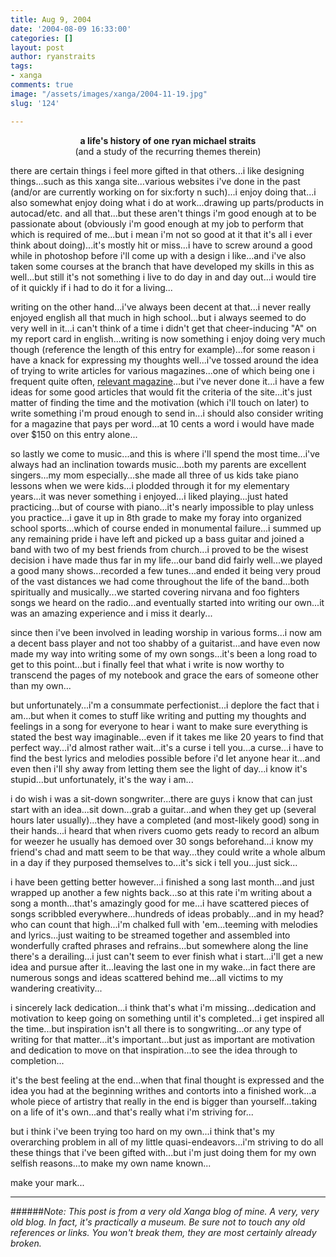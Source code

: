 ```yaml
---
title: Aug 9, 2004
date: '2004-08-09 16:33:00'
categories: []
layout: post
author: ryanstraits
tags:
- xanga
comments: true
image: "/assets/images/xanga/2004-11-19.jpg"
slug: '124'

---
```

<P align="center"><STRONG>a life's history of one ryan michael straits<BR></STRONG>(and a study of the recurring themes therein)</P>

<!-- break -->

<P>there are certain things i feel more gifted in that others...i like designing things...such as this xanga site...various websites i've done in the past (and/or are currently working on for six:forty n such)...i enjoy doing that...i also somewhat enjoy doing what i do at work...drawing up parts/products in autocad/etc. and all that...but these aren't things i'm good enough at to be passionate about (obviously i'm good enough at my job to perform that which is required of me...but i mean i'm not so good at it that it's all i ever think about doing)...it's mostly hit or miss...i have to screw around a good while in photoshop before i'll come up with a design i like...and i've also taken some courses at the branch that have developed my skills in this as well...but still it's not something i live to do day in and day out...i would tire of it quickly if i had to do it for a living...</P>
<P>writing on the other hand...i've always been decent at that...i never really enjoyed english all that much in high school...but i always seemed to do very well in it...i can't think of a time i didn't get that cheer-inducing "A" on my report card in english...writing is now something i enjoy doing very much though (reference the length of this entry for example)...for some reason i have a knack for expressing my thoughts well...i've tossed around the idea of trying to write articles for various magazines...one of which being one i frequent quite often, <A href="http://www.relevantmagazine.com" target="_blank">relevant magazine</A>...but i've never done it...i have a few ideas for some good articles that would fit the criteria of the site...it's just matter of finding the time and the motivation (which i'll touch on later) to write something i'm proud enough to send in...i should also consider writing for a magazine that pays per word...at 10 cents a word i would have made over $150 on this entry alone...</P>
<P>so lastly we come to music...and this is where i'll spend the most time...i've always had an inclination towards music...both my parents are excellent singers...my mom especially...she made all three of us kids take piano lessons when we were kids...i&nbsp;plodded through it for my elementary years...it was never something i enjoyed...i liked playing...just hated practicing...but of course with piano...it's nearly impossible to play unless you practice...i gave it up in 8th grade to make my foray into organized school sports...which of course ended in monumental failure...i summed up any remaining pride i have left and picked up a bass guitar and joined a band with two of my best friends from church...i proved to be the wisest decision i have made thus far in my life...our band did fairly well...we played a good many shows...recorded a few tunes...and ended it being very proud of the vast distances we had come throughout the life of the band...both spiritually and musically...we started covering nirvana and foo fighters songs we heard on the radio...and eventually started into writing our own...it was an amazing experience and i miss it dearly...</P>
<P>since then i've been involved in leading worship in various forms...i now am a&nbsp;decent bass player and not too shabby of a guitarist...and have even now made my way into writing some of my own songs...it's been a long road to get to this point...but i finally feel that what i write is now worthy to transcend the pages of my notebook and grace the ears of someone other than my own...</P>
<P>but unfortunately...i'm a consummate perfectionist...i deplore the fact that i am...but when it comes to stuff like writing and putting my thoughts and feelings in a song for everyone to hear i want to make sure everything is stated the best way imaginable...even if it takes me like 20 years to find that perfect way...i'd almost rather wait...it's a curse i tell you...a curse...i have to find the best lyrics and&nbsp;melodies possible before i'd let anyone hear it...and even then i'll shy away from letting them see the light of day...i know it's stupid...but unfortunately, it's the way i am...</P>
<P>i do wish i was a sit-down songwriter...there are guys&nbsp;i know that can just start with an idea...sit down...grab a guitar...and when they get up (several hours later usually)...they have a completed (and&nbsp;most-likely good) song in their hands...i heard that when rivers cuomo gets ready to record an album for weezer he usually has demoed over 30 songs beforehand...i know my friend's chad and matt seem to be that way...they could write a whole album in a day if they purposed themselves to...it's sick i tell you...just sick...</P>
<P>i have been getting better however...i finished a song last month...and just wrapped up another a few nights back...so at this rate i'm writing about a song a month...that's amazingly good for me...i have scattered pieces of songs scribbled everywhere...hundreds of ideas probably...and in my head? who can count that high...i'm chalked full with 'em...teeming with melodies and lyrics...just waiting to be streamed together and assembled into wonderfully crafted phrases and refrains...but somewhere along the line there's a derailing...i just can't seem to ever finish what i start...i'll get a new idea and pursue after it...leaving the last one in my wake...in fact there are numerous songs and ideas scattered behind me...all victims to my wandering creativity...</P>
<P>i sincerely lack dedication...i think that's what i'm missing...dedication and motivation to keep going on something until it's completed...i get inspired all the time...but inspiration isn't all there is to songwriting...or any type of writing for that matter...it's important...but just as important are motivation and dedication to move on that inspiration...to see the idea through to completion...</P>
<P>it's the best feeling at the end...when that final thought is expressed and the idea you had at the beginning writhes and contorts into a finished work...a whole piece of artistry that really in the end is bigger than yourself...taking on a life of it's own...and that's really what i'm striving for...</P>
<P>but i think i've been trying too hard on my own...i think that's my overarching problem in all of my little quasi-endeavors...i'm striving to do all these things that i've been gifted with...but i'm just doing them for my own selfish reasons...to make my own name known...</P>
<P>make your mark...</P>

---

######*Note: This post is from a very old Xanga blog of mine. A very, very old blog. In fact, it's practically a museum. Be sure not to touch any old references or links. You won't break them, they are most certainly already broken.*